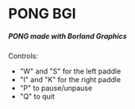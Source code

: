 # PONG BGI
##### PONG made with Borland Graphics
Controls: <br />
- "W" and "S" for the left paddle
- "I" and "K" for the right paddle
- "P" to pause/unpause
- "Q" to quit
